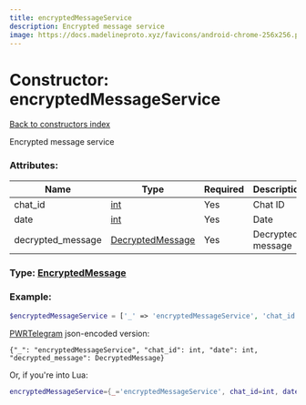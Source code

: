 ```yaml
---
title: encryptedMessageService
description: Encrypted message service
image: https://docs.madelineproto.xyz/favicons/android-chrome-256x256.png
---
```

# Constructor: encryptedMessageService  
[Back to constructors index](index.md)



Encrypted message service

### Attributes:

| Name     |    Type       | Required | Description |
|----------|---------------|----------|-------------|
|chat\_id|[int](../types/int.md) | Yes|Chat ID|
|date|[int](../types/int.md) | Yes|Date|
|decrypted\_message|[DecryptedMessage](../types/DecryptedMessage.md) | Yes|Decrypted message|



### Type: [EncryptedMessage](../types/EncryptedMessage.md)


### Example:

```php
$encryptedMessageService = ['_' => 'encryptedMessageService', 'chat_id' => int, 'date' => int, 'decrypted_message' => DecryptedMessage];
```  

[PWRTelegram](https://pwrtelegram.xyz) json-encoded version:

```
{"_": "encryptedMessageService", "chat_id": int, "date": int, "decrypted_message": DecryptedMessage}
```


Or, if you're into Lua:

```lua
encryptedMessageService={_='encryptedMessageService', chat_id=int, date=int, decrypted_message=DecryptedMessage}

```


